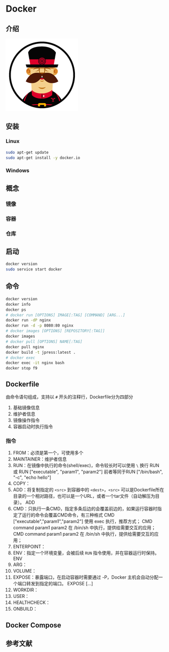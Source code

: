 # Docker

## 介绍

![Yeoman](../../../assets/images/yeoman.png)

## 安装

### Linux

```bash
sudo apt-get update
sudo apt-get install -y docker.io
```

### Windows

## 概念

### 镜像

### 容器

### 仓库

## 启动

```bash
docker version
sudo service start docker
```

## 命令

```bash
docker version
docker info
docker ps
# docker run [OPTIONS] IMAGE[:TAG] [COMMAND] [ARG...]
docker run -dP nginx
docker run -d -p 8080:80 nginx
# docker images [OPTIONS] [REPOSITORY[:TAG]]
docker images
# docker pull [OPTIONS] NAME[:TAG]
docker pull nginx
docker build -t jpress:latest .
# docker exec 
docker exec -it nginx bash
docker stop f9
```

## Dockerfile

由命令语句组成，支持以 `#` 开头的注释行，Dockerfile分为四部分

1. 基础镜像信息
1. 维护者信息
1. 镜像操作指令
1. 容器启动时执行指令

### 指令

1. FROM：必须是第一个，可使用多个
1. MAINTAINER：维护者信息
1. RUN：在镜像中执行的命令(shell/exec)，命令较长时可以使用 `\` 换行
    RUN <command> 或 RUN ["executable", "param1", "param2"]
    前者等同于RUN ["/bin/bash", "-c", "echo hello"]
1. COPY：
1. ADD：将复制指定的 `<src>` 到容器中的 `<dest>`，`<src>` 可以是Dockerfile所在目录的一个相对路径，也可以是一个URL，或者一个tar文件（自动解压为目录）。
    ADD <src> <dest>
1. CMD：只执行一条CMD，指定多条后边的会覆盖前边的，如果运行容器时指定了运行的命令会覆盖CMD命令，有三种格式
    CMD ["executable","param1","param2"] 使用 exec 执行，推荐方式；
    CMD command param1 param2 在 /bin/sh 中执行，提供给需要交互的应用；
    CMD command param1 param2 在 /bin/sh 中执行，提供给需要交互的应用；
1. ENTERPOINT：
1. ENV：指定一个环境变量，会被后续 `RUN` 指令使用，并在容器运行时保持。
    ENV <key> <value>
1. ARG：
1. VOLUME：
1. EXPOSE：暴露端口，在启动容器时需要通过 -P，Docker 主机会自动分配一个端口转发到指定的端口。
    EXPOSE <port> [<port>...]
1. WORKDIR：
1. USER：
1. HEALTHCHECK：
1. ONBUILD：

## Docker Compose

## 参考文献
